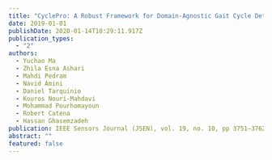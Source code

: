 ```yaml
---
title: "CyclePro: A Robust Framework for Domain-Agnostic Gait Cycle Detection"
date: 2019-01-01
publishDate: 2020-01-14T10:29:11.917Z
publication_types:
  - "2"
authors:
  - Yuchao Ma
  - Zhila Esna Ashari
  - Mahdi Pedram
  - Navid Amini
  - Daniel Tarquinio
  - Kouros Nouri-Mahdavi
  - Mohammad Pourhomayoun
  - Robert Catena
  - Hassan Ghasemzadeh
publication: IEEE Sensors Journal (JSEN), vol. 19, no. 10, pp 3751–3762, May 2019
abstract: ""
featured: false
---
```

